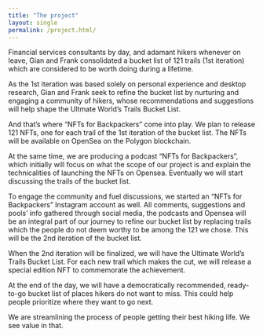 ```yaml
---
title: "The project"
layout: single
permalink: /project.html/
---
```


<p>Financial services consultants by day, and adamant hikers whenever on leave, Gian and Frank consolidated a bucket list of 121 trails (1st iteration) which are considered to be worth doing during a lifetime.</p>

<p>As the 1st iteration was based solely on personal experience and desktop research, Gian and Frank seek to refine the bucket list by nurturing and engaging a community of hikers, whose recommendations and suggestions will help shape the Ultmate World’s Trails Bucket List.</p>

<p>And that’s where “NFTs for Backpackers” come into play. We plan to release 121 NFTs, one for each trail of the 1st iteration of the bucket list.  The NFTs will be available on OpenSea on the Polygon blockchain.</p>

<p>At the same time, we are producing a podcast “NFTs for Backpackers”, which initially will focus on what the scope of our project is and explain the technicalities of launching the NFTs on Opensea. Eventually we will start discussing the trails of the bucket list.</p>

<p>To engage the community and fuel discussions, we started an “NFTs for Backpackers” Instagram account as well. All comments, suggestions and pools’ info gathered through social media, the podcasts and Opensea will be an integral part of our journey to refine our bucket list by replacing trails which the people do not deem worthy to be among the 121 we chose. This will be the 2nd iteration of the bucket list.</p>

<p>When the 2nd iteration will be finalized, we will have the Ultimate World’s Trails Bucket List. For each new trail which makes the cut, we will release a special edition NFT to commemorate the achievement.</p>

<p>At the end of the day, we will have a democratically recommended, ready-to-go bucket list of places hikers do not want to miss. This could help people prioritize where they want to go next.</p>

<p>We are streamlining the process of people getting their best hiking life. We see value in that.</p>


